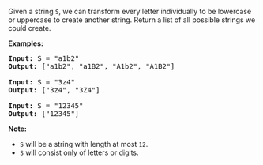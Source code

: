 Given a string `S`, we can transform every letter individually to be lowercase or uppercase to create another string.  Return a list of all possible strings we could create.

**Examples:**
<pre>
<b>Input:</b> S = "a1b2"
<b>Output:</b> ["a1b2", "a1B2", "A1b2", "A1B2"]

<b>Input:</b> S = "3z4"
<b>Output:</b> ["3z4", "3Z4"]

<b>Input:</b> S = "12345"
<b>Output:</b> ["12345"]
</pre>
**Note:**

- `S` will be a string with length at most `12`.
- `S` will consist only of letters or digits.
